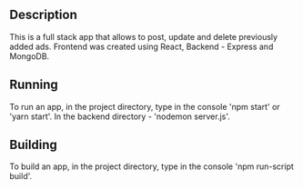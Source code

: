 ## Description
This is a full stack app that allows to post, update and delete previously added ads. Frontend was created using React, Backend - Express and MongoDB.

## Running
To run an app, in the project directory, type in the console 'npm start' or 'yarn start'. In the backend directory - 'nodemon server.js'.

## Building
To build an app, in the project directory, type in the console 'npm run-script build'.
